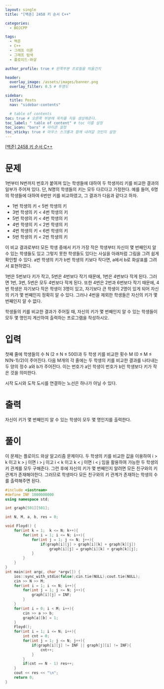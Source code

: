 ```yaml
---
layout: single
title: "[백준] 2458 키 순서 C++"

categories:
  - BOJCPP

tags:
  - 백준
  - C++
  - 그래프 이론
  - 그래프 탐색
  - 플로이드-와샬

author_profile: true # 왼쪽부분 프로필을 띄울건지

header:
  overlay_image: /assets/images/banner.png
  overlay_filter: 0.5 # 투명도

sidebar:
  title: Posts
  nav: "sidebar-contents"

  # table of contents
toc: true # 오른쪽 부분에 목차를 자동 생성해준다.
toc_label: " table of content" # toc 이름 설정
toc_icon: "bars" # 아이콘 설정
toc_sticky: true # 마우스 스크롤과 함께 내려갈 것인지 설정
---
```


<a href="https://www.acmicpc.net/problem/2458" title="문제링크" target="_blank">[백준] 2458 키 순서 C++</a>

# 문제

1번부터 N번까지 번호가 붙여져 있는 학생들에 대하여 두 학생끼리 키를 비교한 결과의 일부가 주어져 있다. 단, N명의 학생들의 키는 모두 다르다고 가정한다. 예를 들어, 6명의 학생들에 대하여 6번만 키를 비교하였고, 그 결과가 다음과 같다고 하자.

- 1번 학생의 키 < 5번 학생의 키
- 3번 학생의 키 < 4번 학생의 키
- 5번 학생의 키 < 4번 학생의 키
- 4번 학생의 키 < 2번 학생의 키
- 4번 학생의 키 < 6번 학생의 키
- 5번 학생의 키 < 2번 학생의 키

이 비교 결과로부터 모든 학생 중에서 키가 가장 작은 학생부터 자신이 몇 번째인지 알 수 있는 학생들도 있고 그렇지 못한 학생들도 있다는 사실을 아래처럼 그림을 그려 쉽게 확인할 수 있다. a번 학생의 키가 b번 학생의 키보다 작다면, a에서 b로 화살표를 그려서 표현하였다.

1번은 5번보다 키가 작고, 5번은 4번보다 작기 때문에, 1번은 4번보다 작게 된다. 그러면 1번, 3번, 5번은 모두 4번보다 작게 된다. 또한 4번은 2번과 6번보다 작기 때문에, 4번 학생은 자기보다 작은 학생이 3명이 있고, 자기보다 큰 학생이 2명이 있게 되어 자신의 키가 몇 번째인지 정확히 알 수 있다. 그러나 4번을 제외한 학생들은 자신의 키가 몇 번째인지 알 수 없다.

학생들의 키를 비교한 결과가 주어질 때, 자신의 키가 몇 번째인지 알 수 있는 학생들이 모두 몇 명인지 계산하여 출력하는 프로그램을 작성하시오.

# 입력

첫째 줄에 학생들의 수 N (2 ≤ N ≤ 500)과 두 학생 키를 비교한 횟수 M (0 ≤ M ≤ N(N-1)/2)이 주어진다. 다음 M개의 각 줄에는 두 학생의 키를 비교한 결과를 나타내는 두 양의 정수 a와 b가 주어진다. 이는 번호가 a인 학생이 번호가 b인 학생보다 키가 작은 것을 의미한다.

시작 도시와 도착 도시를 연결하는 노선은 하나가 아닐 수 있다.

# 출력

자신이 키가 몇 번째인지 알 수 있는 학생이 모두 몇 명인지를 출력한다.

# 풀이

이 문제는 플로이드 와샬 알고리즘 문제이다. 두 학생의 키를 비교한 값을 이용하여 i > k 이고 k > j 이면 i > j 이고 i < k 이고 k < j 이면 i < j 임을 활용하여 가능한 두 학생의 키 관계를 모두 구해준다. 그런 후에 자신의 키가 몇 번째인지 알려면 모든 친구와의 키 관계가 존재해야한다. 그러므로 학생마다 모든 친구와의 키 관계가 존재하는 학생의 수를 출력해주면 된다.

```c++
#include <iostream>
#define INF 1000000000
using namespace std;

int graph[501][501];

int N, M, a, b, res = 0;

void Floyd() {
    for(int k = 1;  k <= N; k++){
        for(int i = 1; i <= N; i++){
            for(int j = 1; j <= N; j++){
                if(graph[i][j] > graph[i][k] + graph[k][j])
                    graph[i][j] = graph[i][k] + graph[k][j];
            }
        }
    }
}
int main(int argc, char *argv[]) {
    ios::sync_with_stdio(false);cin.tie(NULL);cout.tie(NULL);
    cin >> N >> M;
    for(int i = 1; i <= N; i++){
        for(int j = 1; j <= N; j++){
            graph[i][j] = INF;
        }
    }
    for(int i = 0; i < M; i++){
        cin >> a >> b;
        graph[a][b] = 1;
    }
    Floyd();
    for(int i = 1; i <= N; i++){
        int cnt = 0;
        for(int j = 1; j <= N; j++){
            if(graph[i][j] != INF || graph[j][i] != INF){
                cnt++;
            }
        }
        if(cnt == N - 1) res++;
    }
    cout << res << "\n";
    return 0;
}
```
